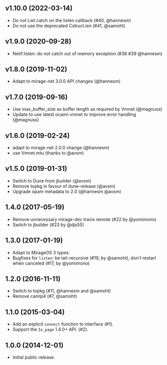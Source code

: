 ## v1.10.0 (2022-03-14)

- Do not Lwt.catch on the listen callback (#40, @hannesm)
- Do not use the deprecated Cstruct.len (#41, @samoht)

## v1.9.0 (2020-09-28)

- Netif.listen: do not catch out of memory exception (#38 #39 @hannesm)

## v1.8.0 (2019-11-02)

- Adapt to mirage-net 3.0.0 API changes (@hannesm)

## v1.7.0 (2019-09-16)

- Use max_buffer_size as buffer length as required by Vmnet (@magnuss)
- Update to use latest ocaml-vmnet to improve error handling (@magnuss)

## v1.6.0 (2019-02-24)

- adapt to mirage-net 2.0.0 change (@hannesm)
- use Vmnet.mtu (thanks to @avsm)

## v1.5.0 (2019-01-31)

- Switch to Dune from jbuilder (@avsm)
- Remove topkg in favour of dune-release (@avsm)
- Upgrade opam metadata to 2.0 (@hannesm @avsm)

## 1.4.0 (2017-05-19)

- Remove unnecessary mirage-dev travis remote (#22 by @yomimono)
- Switch to jbuilder (#23 by @djs55)

## 1.3.0 (2017-01-19)

- Adapt to MirageOS 3 types.
- Bugfixes for `listen`: be tail-recursive (#19, by @samoht), don't restart when canceled (#17, by @yomimono)

## 1.2.0 (2016-11-11)

- Switch to topkg (#11, @hannesm and @samoht)
- Remove camlp4 (#7, @samoht)

## 1.1.0 (2015-03-04)

- Add an explicit `connect` function to interface (#1).
- Support the `Io_page` 1.4.0+ API. (#2).

## 1.0.0 (2014-12-01)

- Initial public release.
